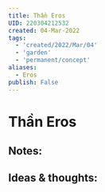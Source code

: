 ```yaml
---
title: Thần Eros
UID: 220304212532
created: 04-Mar-2022
tags:
  - 'created/2022/Mar/04'
  - 'garden'
  - 'permanent/concept'
aliases:
  - Eros
publish: False
---
```

# Thần Eros

## Notes:


## Ideas & thoughts:



